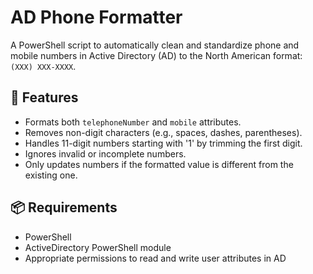 # AD Phone Formatter

A PowerShell script to automatically clean and standardize phone and mobile numbers in Active Directory (AD) to the North American format: `(XXX) XXX-XXXX`.

## 🔧 Features

- Formats both `telephoneNumber` and `mobile` attributes.
- Removes non-digit characters (e.g., spaces, dashes, parentheses).
- Handles 11-digit numbers starting with '1' by trimming the first digit.
- Ignores invalid or incomplete numbers.
- Only updates numbers if the formatted value is different from the existing one.

## 📦 Requirements

- PowerShell
- ActiveDirectory PowerShell module
- Appropriate permissions to read and write user attributes in AD
